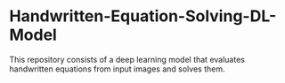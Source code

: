 # Handwritten-Equation-Solving-DL-Model
This repository consists of a deep learning model that evaluates handwritten equations from input images and solves them.
